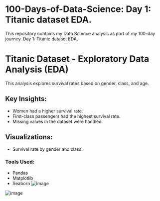 # 100-Days-of-Data-Science:  Day 1: Titanic dataset EDA.
This repository contains my Data Science analysis as part of my 100-day journey.  Day 1: Titanic dataset EDA.
# Titanic Dataset - Exploratory Data Analysis (EDA)

This analysis explores survival rates based on gender, class, and age.

## Key Insights:
- Women had a higher survival rate.
- First-class passengers had the highest survival rate.
- Missing values in the dataset were handled.

## Visualizations:
- Survival rate by gender and class.

### Tools Used:
- Pandas
- Matplotlib
- Seaborn
![image](https://github.com/user-attachments/assets/8e0017c0-c1a9-4a04-932d-74587fe3a136)

![image](https://github.com/user-attachments/assets/f6730b78-c855-4a5d-ac66-9396b54c0096)

